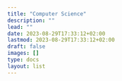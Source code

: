 ```yaml
---
title: "Computer Science"
description: ""
lead: ""
date: 2023-08-29T17:33:12+02:00
lastmod: 2023-08-29T17:33:12+02:00
draft: false
images: []
type: docs
layout: list
---
```

